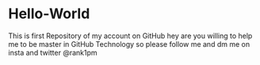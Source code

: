 # Hello-World
This is first Repository of my account on GitHub
hey are you willing to help me to be master in GitHub Technology
so please follow me and dm me on insta and twitter @rank1pm
